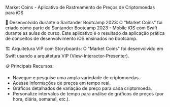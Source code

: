 Market Coins - Aplicativo de Rastreamento de Preços de Criptomoedas para iOS

🚀 Desenvolvido durante o Santander Bootcamp 2023:
O "Market Coins" foi criado como parte do Santander Bootcamp 2023 - Mobile iOS com Swift durante as aulas do curso. Este aplicativo é o resultado da aplicação prática de conceitos de desenvolvimento iOS ensinados no bootcamp.

🏗️ Arquitetura VIP com Storyboards:
O "Market Coins" foi desenvolvido em Swift usando a arquitetura VIP (View-Interactor-Presenter).

🪙 Principais Recursos:
- Navegue e pesquise uma ampla variedade de criptomoedas.
- Acesse informações de preços em tempo real.
- Gráficos detalhados de variação de preço para cada criptomoeda.
- Personalize intervalos de tempo para análise de gráficos de preços (por hora, diária, semanal, etc.).


